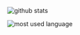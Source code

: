![github stats](https://github-readme-stats.vercel.app/api?username=8LWXpg&layout=compact&theme=github_dark_dimmed)

![most used language](https://github-readme-stats.vercel.app/api/top-langs/?username=8LWXpg&layout=compact&theme=github_dark_dimmed)
